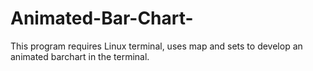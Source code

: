 # Animated-Bar-Chart-

This program requires Linux terminal, uses map and sets to develop an animated barchart in the terminal.
